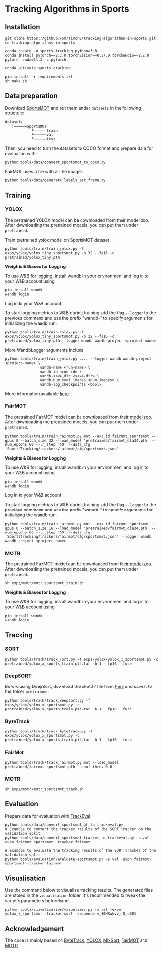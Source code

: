 # Tracking Algorithms in Sports

## Installation
```shell
git clone https://github.com/Timon0/tracking-algorithms-in-sports.git
cd tracking-algorithms-in-sports

conda create -n sports-tracking python=3.8
conda install pytorch==2.2.0 torchvision==0.17.0 torchaudio==2.2.0 pytorch-cuda=11.8 -c pytorch

conda activate sports-tracking

pip install -r requirements.txt
sh make.sh
```

## Data preparation

Download [SportsMOT](https://github.com/MCG-NJU/SportsMOT) and put them under `datasets` in the following structure:
```
datasets
   |——————SportsMOT
            └——————train
            └——————val
            └——————test

```

Then, you need to turn the datasets to COCO format and prepare data for evaluation with:

```shell
python tools/data/convert_sportsmot_to_coco.py
```

FairMOT uses a file with all the images:

```shell
python tools/data/generate_labels_per_frame.py
```

## Training

### YOLOX
The pretrained YOLOX model can be downloaded from their [model zoo](https://github.com/Megvii-BaseDetection/YOLOX). After downloading the pretrained models, you can put them under `pretrained`.

Train pretrained yolox model on SportsMOT dataset 
```shell
python tools/train/train_yolox.py -f exps/yolox/yolox_tiny_sportsmot.py -b 32 --fp16 -c pretrained/yolox_tiny.pth
```

**Weights & Biases for Logging**

To use W&B for logging, install wandb in your environment and log in to your W&B account using

```shell
pip install wandb
wandb login
```

Log in to your W&B account

To start logging metrics to W&B during training add the flag `--logger` to the previous command and use the prefix "wandb-" to specify arguments for initializing the wandb run.

```shell
python tools/train/train_yolox.py -f exps/yolox/yolox_tiny_sportsmot.py -b 32 --fp16 -c pretrained/yolox_tiny.pth --logger wandb wandb-project <project name>
```

More WandbLogger arguments include

```shell
python tools/train/train_yolox.py .... --logger wandb wandb-project <project-name> \
                wandb-name <run-name> \
                wandb-id <run-id> \
                wandb-save_dir <save-dir> \
                wandb-num_eval_images <num-images> \
                wandb-log_checkpoints <bool>
```

More information available [here](https://docs.wandb.ai/guides/integrations/other/yolox).

### FairMOT

The pretrained FairMOT model can be downloaded from their [model zoo](https://github.com/ifzhang/FairMOT). After downloading the pretrained models, you can put them under `pretrained`.


```shell
python tools/train/train_fairmot.py mot --exp_id fairmot_sportsmot --gpus 0 --batch_size 32 --load_model 'pretrained/fairmot_dla34.pth' --num_epochs 60 --lr_step '50' --data_cfg 'SportsTracking/trackers/fairmot/cfg/sportsmot.json'
```

**Weights & Biases for Logging**

To use W&B for logging, install wandb in your environment and log in to your W&B account using

```shell
pip install wandb
wandb login
```

Log in to your W&B account

To start logging metrics to W&B during training add the flag `--logger` to the previous command and use the prefix "wandb-" to specify arguments for initializing the wandb run.

```shell
python tools/train/train_fairmot.py mot --exp_id fairmot_sportsmot --gpus 0 --batch_size 16 --load_model 'pretrained/fairmot_dla34.pth' --num_epochs 60 --lr_step '50' --data_cfg 'SportsTracking/trackers/fairmot/cfg/sportsmot.json' --logger wandb wandb-project <project name>
```

### MOTR

The pretrained FairMOT model can be downloaded from their [model zoo](https://github.com/megvii-research/MOTR). After downloading the pretrained models, you can put them under `pretrained`.

```shell
sh exps/motr/motr_sportsmot_train.sh
```

**Weights & Biases for Logging**

To use W&B for logging, install wandb in your environment and log in to your W&B account using

```shell
pip install wandb
wandb login
```

## Tracking

### SORT

```shell
python tools/track/track_sort.py -f exps/yolox/yolox_x_sportsmot.py -c pretrained/yolox_x_sports_train.pth.tar -b 1 --fp16 --fuse
```

### DeepSORT

Before using DeepSort, download the ckpt.t7 file from [here](https://drive.google.com/drive/folders/1xhG0kRH1EX5B9_Iz8gQJb7UNnn_riXi6) and save it to the folder `pretrained`.

```shell
python tools/track/track_deepsort.py -f exps/yolox/yolox_x_sportsmot.py -c pretrained/yolox_x_sports_train.pth.tar -b 1 --fp16 --fuse
```

### ByteTrack

```shell
python tools/track/track_bytetrack.py -f exps/yolox/yolox_x_sportsmot.py -c pretrained/yolox_x_sports_train.pth.tar -b 1 --fp16 --fuse
```

### FairMot

```shell
python tools/track/track_fairmot.py mot --load_model pretrained/fairmot_sportsmot.pth --conf_thres 0.6
```

### MOTR

```shell
sh exps/motr/motr_sportsmot_track.sh
```

## Evaluation
Prepare data for evaluation with [TrackEval](https://github.com/JonathonLuiten/TrackEval).

```shell
python tools/data/convert_sportsmot_gt_to_trackeval.py
# Example to convert the tracker results of the SORT tracker on the validation split
python tools/data/convert_sportsmot_tracker_to_trackeval.py -s val -expn fairmot-sportsmot -tracker fairmot
```

```shell
# Example to evaluate the tracking results of the SORT tracker of the validation split
python tools/evaluation/evaluate-sportsmot.py -s val -expn fairmot-sportsmot -tracker fairmot
```

## Visualisation
Use the command below to visualise tracking results. The generated files are stored in the `visualisation` folder. It's recommended to tweak the script's parameters beforehand.

```shell
python tools/visualisation/visualiser.py -s val -expn yolox_x_sportsmot -tracker sort -sequence v_00HRwkvvjtQ_c001
```


## Acknowledgement

The code is mainly based on [ByteTrack](https://github.com/ifzhang/ByteTrack), [YOLOX](https://github.com/Megvii-BaseDetection/YOLOX), [MixSort](https://github.com/MCG-NJU/MixSort), [FairMOT](https://github.com/ifzhang/FairMOT) and [MOTR](https://github.com/megvii-research/MOTR).
